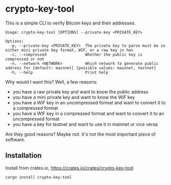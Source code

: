 # crypto-key-tool

This is a simple CLI to verify Bitcoin keys and their addresses.

```
Usage: crypto-key-tool [OPTIONS] --private-key <PRIVATE_KEY>

Options:
  -p, --private-key <PRIVATE_KEY>  The private key to parse must be in either mini private key format, WIF, or a raw key in hex
  -c, --compressed                 Whether the public key is compressed or not
  -n, --network <NETWORK>          Which network to generate public address for [default: mainnet] [possible values: mainnet, testnet]
  -h, --help                       Print help
```

Why would I want this? Well, a few reasons:
- you have a raw private key and want to know the public address
- you have a mini private key and want to know the WIF key
- you have a WIF key in an uncompressed format and want to convert it to a compressed format
- you have a WIF key in a compressed format and want to convert it to an uncompressed format
- you have a key for testnet and want to use it in mainnet or vice versa

Are they good reasons? Maybe not. It's not the most important piece of software.

## Installation

Install from crates.io, https://crates.io/crates/crypto-key-tool

```bash
cargo install crypto-key-tool
```
